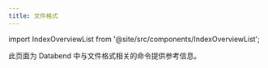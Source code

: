 ```yaml
---
title: 文件格式
---
```

import IndexOverviewList from '@site/src/components/IndexOverviewList';

此页面为 Databend 中与文件格式相关的命令提供参考信息。

<IndexOverviewList />